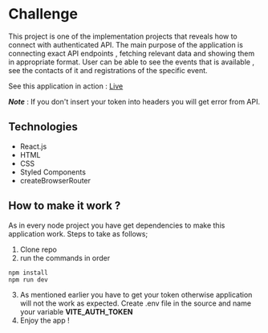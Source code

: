 # Challenge

This project is one of the implementation projects that reveals how to connect with authenticated API. The main purpose of the application is connecting exact API endpoints , fetching relevant data and showing them in appropriate format. User can be able to see the events that is available , see the contacts of it and registrations of the specific event.

See this application in action : [Live](https://aanmelder-challenge.netlify.app/)

**_Note_** : If you don't insert your token into headers you will get error from API.

## Technologies

- React.js
- HTML
- CSS
- Styled Components
- createBrowserRouter

## How to make it work ?

As in every node project you have get dependencies to make this application work. Steps to take as follows;

1. Clone repo
2. run the commands in order

```
npm install
npm run dev
```

3. As mentioned earlier you have to get your token otherwise application will not the work as expected. Create .env file in the source and name your variable **VITE_AUTH_TOKEN**
4. Enjoy the app !
